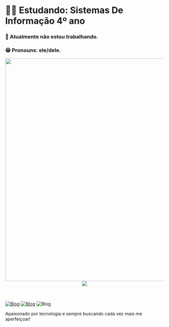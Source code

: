 <!DOCTYPE html>
<html lang="pt-br">
<head>

</head>
<body>
    <h1>👨‍🎓 Estudando: Sistemas De Informação 4º ano</h1>
    <h3>💬 Atualmente não estou trabalhando.</h3>
    <h3>😁 Pronouns: ele/dele.</h3>
</body>
</html>

<div style="display: flex; flex-direction: column; align-items: center;">
  <img src="https://github-readme-stats.vercel.app/api?username=nupsbr&show_icons=true&theme=tokyonight" width="707" height="auto" />
  <img src="https://github-readme-stats.vercel.app/api/top-langs/?username=nupsbr&theme=blue-green" width="" height="auto" />
</div>
</br>
</br>

[![Blog](https://img.shields.io/badge/LinkedIn-0A66C2.svg?style=for-the-badge&logo=LinkedIn&logoColor=white)](www.linkedin.com/in/paulo-vinicius-da-silva-14198a257)
[![Blog](https://img.shields.io/badge/Python-3776AB.svg?style=for-the-badge&logo=Python&logoColor=white)](https://www.youtube.com/playlist?list=PLHz_AreHm4dm6wYOIW20Nyg12TAjmMGT-)
![Blog](https://img.shields.io/badge/C-00599C?style=for-the-badge&logo=c&logoColor=white)

Apaixonado por tecnologia e sempre buscando cada vez mais me aperfeiçoar!
